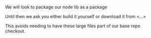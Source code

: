 We will look to package our node lib as a package

Until then we ask you either build it yourself or download it from <...>

This avoids needing to have these large files part of our base repo checkout.
